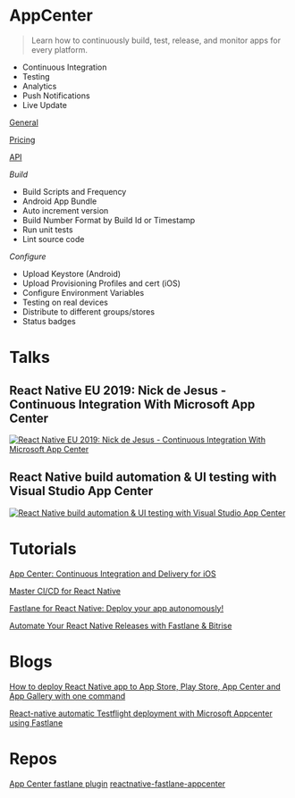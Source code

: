 # AppCenter

> Learn how to continuously build, test, release, and monitor apps for every platform.

- Continuous Integration
- Testing
- Analytics
- Push Notifications
- Live Update

[General](https://docs.microsoft.com/en-us/appcenter/)

[Pricing](https://docs.microsoft.com/en-us/appcenter/general/pricing)

[API](https://openapi.appcenter.ms/#/build/builds_getLog)

_Build_

- Build Scripts and Frequency
- Android App Bundle
- Auto increment version
- Build Number Format by Build Id or Timestamp
- Run unit tests
- Lint source code

_Configure_

- Upload Keystore (Android)
- Upload Provisioning Profiles and cert (iOS)
- Configure Environment Variables
- Testing on real devices
- Distribute to different groups/stores
- Status badges

# Talks

## React Native EU 2019: Nick de Jesus - Continuous Integration With Microsoft App Center

[![React Native EU 2019: Nick de Jesus - Continuous Integration With Microsoft App Center](https://img.youtube.com/vi/zLY2a5enUhE/0.jpg)](https://www.youtube.com/watch?v=zLY2a5enUhE)

## React Native build automation & UI testing with Visual Studio App Center

[![React Native build automation & UI testing with Visual Studio App Center](https://img.youtube.com/vi/7XjAVXkC4jo/0.jpg)](https://www.youtube.com/watch?v=7XjAVXkC4jo)

# Tutorials

[App Center: Continuous Integration and Delivery for iOS](https://www.udemy.com/course/app-center/)

[Master CI/CD for React Native](https://www.udemy.com/course/continuous-integration-and-continuous-delivery-for-react-native/)

[Fastlane for React Native: Deploy your app autonomously!](https://www.udemy.com/course/fastlane-for-react-native/)

[Automate Your React Native Releases with Fastlane & Bitrise](https://www.udemy.com/course/automate-your-react-native-releases-with-fastlane-and-bitrise/)

# Blogs

[How to deploy React Native app to App Store, Play Store, App Center and App Gallery with one command](https://blog.borodutch.com/how-to-deploy-react-native-app-to-app-store-play-store-and-app-gallery-with-one-command/)

[React-native automatic Testflight deployment with Microsoft Appcenter using Fastlane](https://medium.com/@agates10/react-native-automatic-testflight-deployment-with-microsoft-appcenter-using-fastlane-a56644422307)

# Repos

[App Center fastlane plugin](https://github.com/microsoft/fastlane-plugin-appcenter)
[reactnative-fastlane-appcenter](https://github.com/osamaqarem/reactnative-fastlane-appcenter)
